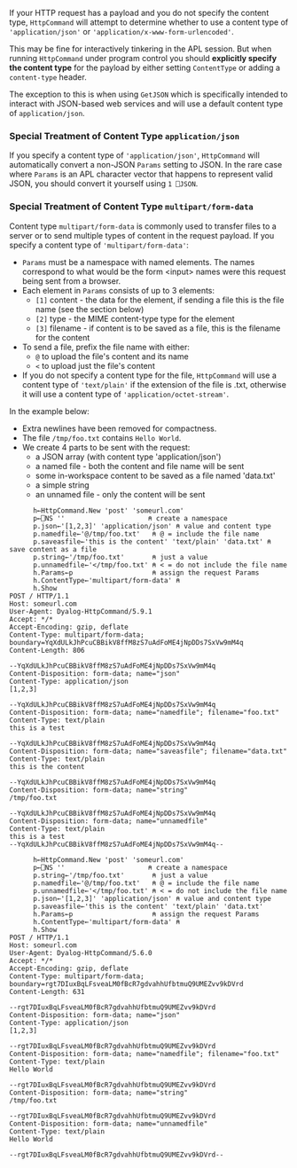 If your HTTP request has a payload and you do not specify the content type, `HttpCommand` will attempt to determine whether to use a content type of `'application/json'` or `'application/x-www-form-urlencoded'`.

This may be fine for interactively tinkering in the APL session. But when running `HttpCommand` under program control you should **explicitly specify the content type** for the payload by either setting `ContentType` or adding a `content-type` header. 

The exception to this is when using `GetJSON` which is specifically intended to interact with JSON-based web services and will use a default content type of `application/json`. 

### Special Treatment of Content Type `application/json` 
If you specify a content type of `'application/json'`, `HttpCommand` will automatically convert a non-JSON `Params` setting to JSON. In the rare case where `Params` is an APL character vector that happens to represent valid JSON, you should convert it yourself using `1 ⎕JSON`.

### Special Treatment of Content Type `multipart/form-data`
Content type `multipart/form-data` is commonly used to transfer files to a server or to send multiple types of content in the request payload. If you specify a content type of `'multipart/form-data'`:

* `Params` must be a namespace with named elements. The names correspond to what would be the form &lt;input&gt; names were this request being sent from a browser.
* Each element in `Params` consists of up to 3 elements:
    * `[1]` content - the data for the element, if sending a file this is the file name (see the section below) 
    * `[2]` type - the MIME content-type type for the element
    * `[3]` filename - if content is to be saved as a file, this is the filename for the content
* To send a file, prefix the file name with either:
    * `@` to upload the file's content and its name
    * `<` to upload just the file's content
* If you do not specify a content type for the file, `HttpCommand` will use a content type of `'text/plain'` if the extension of the file is .txt, otherwise it will use a content type of `'application/octet-stream'`. 

In the example below: 

* Extra newlines have been removed for compactness.
* The file `/tmp/foo.txt` contains `Hello World`.
* We create 4 parts to be sent with the request:
    * a JSON array (with content type 'application/json')
    * a named file - both the content and file name will be sent
    * some in-workspace content to be saved as a file named 'data.txt'
    * a simple string
    * an unnamed file - only the content will be sent

```
      h←HttpCommand.New 'post' 'someurl.com'
      p←⎕NS ''                     ⍝ create a namespace
      p.json←'[1,2,3]' 'application/json' ⍝ value and content type
      p.namedfile←'@/tmp/foo.txt'   ⍝ @ = include the file name
      p.saveasfile←'this is the content' 'text/plain' 'data.txt' ⍝ save content as a file
      p.string←'/tmp/foo.txt'       ⍝ just a value
      p.unnamedfile←'</tmp/foo.txt' ⍝ < = do not include the file name
      h.Params←p                    ⍝ assign the request Params
      h.ContentType←'multipart/form-data' ⍝
      h.Show
POST / HTTP/1.1
Host: someurl.com
User-Agent: Dyalog-HttpCommand/5.9.1
Accept: */*
Accept-Encoding: gzip, deflate
Content-Type: multipart/form-data; boundary=YqXdULkJhPcuCBBikV8ffM8zS7uAdFoME4jNpDDs7SxVw9mM4q
Content-Length: 806

--YqXdULkJhPcuCBBikV8ffM8zS7uAdFoME4jNpDDs7SxVw9mM4q
Content-Disposition: form-data; name="json"
Content-Type: application/json
[1,2,3]

--YqXdULkJhPcuCBBikV8ffM8zS7uAdFoME4jNpDDs7SxVw9mM4q
Content-Disposition: form-data; name="namedfile"; filename="foo.txt"
Content-Type: text/plain
this is a test

--YqXdULkJhPcuCBBikV8ffM8zS7uAdFoME4jNpDDs7SxVw9mM4q
Content-Disposition: form-data; name="saveasfile"; filename="data.txt"
Content-Type: text/plain
this is the content

--YqXdULkJhPcuCBBikV8ffM8zS7uAdFoME4jNpDDs7SxVw9mM4q
Content-Disposition: form-data; name="string"
/tmp/foo.txt

--YqXdULkJhPcuCBBikV8ffM8zS7uAdFoME4jNpDDs7SxVw9mM4q
Content-Disposition: form-data; name="unnamedfile"
Content-Type: text/plain
this is a test
--YqXdULkJhPcuCBBikV8ffM8zS7uAdFoME4jNpDDs7SxVw9mM4q--
```

```
      h←HttpCommand.New 'post' 'someurl.com'
      p←⎕NS ''                     ⍝ create a namespace
      p.string←'/tmp/foo.txt'       ⍝ just a value
      p.namedfile←'@/tmp/foo.txt'   ⍝ @ = include the file name
      p.unnamedfile←'</tmp/foo.txt' ⍝ < = do not include the file name
      p.json←'[1,2,3]' 'application/json' ⍝ value and content type
      p.saveasfile←'this is the content' 'text/plain' 'data.txt'
      h.Params←p                    ⍝ assign the request Params
      h.ContentType←'multipart/form-data' ⍝ 
      h.Show
POST / HTTP/1.1
Host: someurl.com                                                                                              
User-Agent: Dyalog-HttpCommand/5.6.0
Accept: */*
Accept-Encoding: gzip, deflate
Content-Type: multipart/form-data; boundary=rgt7DIuxBqLFsveaLM0fBcR7gdvahhUfbtmuQ9UMEZvv9kDVrd
Content-Length: 631

--rgt7DIuxBqLFsveaLM0fBcR7gdvahhUfbtmuQ9UMEZvv9kDVrd
Content-Disposition: form-data; name="json"
Content-Type: application/json                                                                                              
[1,2,3]

--rgt7DIuxBqLFsveaLM0fBcR7gdvahhUfbtmuQ9UMEZvv9kDVrd
Content-Disposition: form-data; name="namedfile"; filename="foo.txt"
Content-Type: text/plain
Hello World

--rgt7DIuxBqLFsveaLM0fBcR7gdvahhUfbtmuQ9UMEZvv9kDVrd
Content-Disposition: form-data; name="string"                                                 
/tmp/foo.txt

--rgt7DIuxBqLFsveaLM0fBcR7gdvahhUfbtmuQ9UMEZvv9kDVrd
Content-Disposition: form-data; name="unnamedfile"
Content-Type: text/plain
Hello World

--rgt7DIuxBqLFsveaLM0fBcR7gdvahhUfbtmuQ9UMEZvv9kDVrd--
```